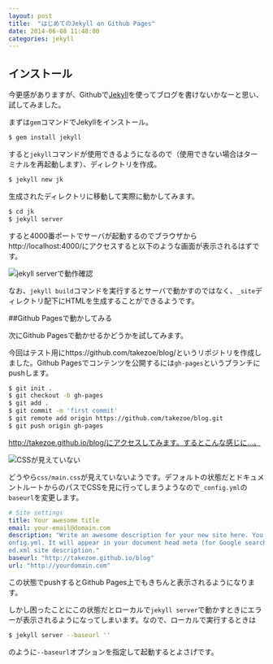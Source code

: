 ```yaml
---
layout: post
title:  "はじめてのJekyll on Github Pages"
date: 2014-06-08 11:48:00
categories: jekyll
---
```

## インストール
今更感がありますが、Githubで[Jekyll](http://jekyllrb.com/)を使ってブログを書けないかなーと思い、試してみました。

まずは`gem`コマンドでJekyllをインストール。

```bash
$ gem install jekyll
```

すると`jekyll`コマンドが使用できるようになるので（使用できない場合はターミナルを再起動します）、ディレクトリを作成。

```bash
$ jekyll new jk
```

生成されたディレクトリに移動して実際に動かしてみます。

```bash
$ cd jk
$ jekyll server
```

すると4000番ポートでサーバが起動するのでブラウザからhttp://localhost:4000/にアクセスすると以下のような画面が表示されるはずです。

![jekyll serverで動作確認]({{site.baseurl}}/images/setup-jekyll1.png)

なお、`jekyll build`コマンドを実行するとサーバで動かすのではなく、`_site`ディレクトリ配下にHTMLを生成することができるようです。

##Github Pagesで動かしてみる

次にGithub Pagesで動かせるかどうかを試してみます。

今回はテスト用にhttps://github.com/takezoe/blog/というリポジトリを作成しました。Github Pagesでコンテンツを公開するには`gh-pages`というブランチにpushします。

```bash
$ git init .
$ git checkout -b gh-pages
$ git add .
$ git commit -m 'first commit'
$ git remote add origin https://github.com/takezoe/blog.git
$ git push origin gh-pages
```

http://takezoe.github.io/blog/にアクセスしてみます。するとこんな感じに…。

![CSSが見えていない]({{site.baseurl}}/images/setup-jekyll2.png)

どうやら`css/main.css`が見えていないようです。デフォルトの状態だとドキュメントルートからのパスでCSSを見に行ってしまうようなので`_config.yml`の`baseurl`を変更します。

```yaml
# Site settings
title: Your awesome title
email: your-email@domain.com
description: "Write an awesome description for your new site here. You can edit this line in _c\
onfig.yml. It will appear in your document head meta (for Google search results) and in your fe\
ed.xml site description."
baseurl: "http://takezoe.github.io/blog"
url: "http://yourdomain.com"
```

この状態でpushするとGithub Pages上でもきちんと表示されるようになります。

しかし困ったことにこの状態だとローカルで`jekyll server`で動かすときにエラーが表示されるようになってしまいます。なので、ローカルで実行するときは

```bash
$ jekyll server --baseurl ''
```

のように`--baseurl`オプションを指定して起動するとよさげです。
